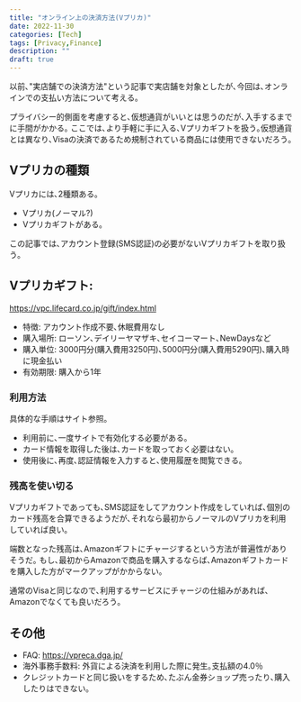 ```yaml
---
title: "オンライン上の決済方法(Vプリカ)"
date: 2022-11-30
categories: [Tech]
tags: [Privacy,Finance]
description: ""
draft: true
---
```

以前､"実店舗での決済方法"という記事で実店舗を対象としたが､今回は､オンラインでの支払い方法について考える｡

プライバシー的側面を考慮すると､仮想通貨がいいとは思うのだが､入手するまでに手間がかかる｡
ここでは､より手軽に手に入る､Vプリカギフトを扱う｡仮想通貨とは異なり､Visaの決済であるため規制されている商品には使用できないだろう｡

## Vプリカの種類
Vプリカには､2種類ある｡
- Vプリカ(ノーマル?)
- Vプリカギフトがある｡

この記事では､アカウント登録(SMS認証)の必要がないVプリカギフトを取り扱う｡


## Vプリカギフト:
https://vpc.lifecard.co.jp/gift/index.html

- 特徴: アカウント作成不要､休眠費用なし
- 購入場所: ローソン､デイリーヤマザキ､セイコーマート､NewDaysなど
- 購入単位: 3000円分(購入費用3250円)､5000円分(購入費用5290円)､購入時に現金払い
- 有効期限: 購入から1年

### 利用方法
具体的な手順はサイト参照｡

- 利用前に､一度サイトで有効化する必要がある｡
- カード情報を取得した後は､カードを取っておく必要はない｡
- 使用後に､再度､認証情報を入力すると､使用履歴を閲覧できる｡

### 残高を使い切る
Vプリカギフトであっても､SMS認証をしてアカウント作成をしていれば､個別のカード残高を合算できるようだが､それなら最初からノーマルのVプリカを利用していれば良い｡

端数となった残高は､Amazonギフトにチャージするという方法が普遍性がありそうだ｡
もし､最初からAmazonで商品を購入するならば､Amazonギフトカードを購入した方がマークアップがかからない｡

通常のVisaと同じなので､利用するサービスにチャージの仕組みがあれば､Amazonでなくても良いだろう｡
	
## その他
- FAQ: https://vpreca.dga.jp/
- 海外事務手数料: 外貨による決済を利用した際に発生｡支払額の4.0％
- クレジットカードと同じ扱いをするため､たぶん金券ショップ売ったり､購入したりはできない｡
